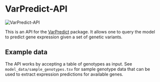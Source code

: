 # VarPredict-API

![VarPredict-API](https://github.com/adamd3/VarPredict-API/actions/workflows/deploy.yml/badge.svg)

This is an API for the [VarPredict](https://github.com/adamd3/VarPredict/) package. It allows one to query the model to predict gene expression given a set of genetic variants.

## Example data

The API works by accepting a table of genotypes as input. See `model_data/sample_genotypes.tsv` for sample genotype data that can be used to extract expression predictions for available genes.
